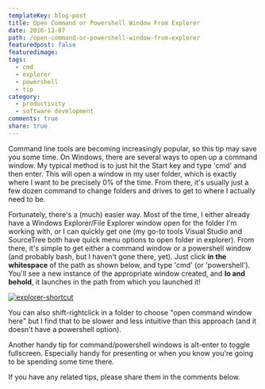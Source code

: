 ```yaml
---
templateKey: blog-post
title: Open Command or Powershell Window From Explorer
date: 2016-12-07
path: /open-command-or-powershell-window-from-explorer
featuredpost: false
featuredimage: 
tags:
  - cmd
  - explorer
  - powershell
  - tip
category:
  - productivity
  - software development
comments: true
share: true
---
```


Command line tools are becoming increasingly popular, so this tip may save you some time. On Windows, there are several ways to open up a command window. My typical method is to just hit the Start key and type 'cmd' and then enter. This will open a window in my user folder, which is exactly where I want to be precisely 0% of the time. From there, it's usually just a few dozen command to change folders and drives to get to where I actually need to be.

Fortunately, there's a (much) easier way. Most of the time, I either already have a Windows Explorer/File Explorer window open for the folder I'm working with, or I can quickly get one (my go-to tools Visual Studio and SourceTree both have quick menu options to open folder in explorer). From there, it's simple to get either a command window or a powershell window (and probably bash, but I haven't gone there, yet). Just click **in the whitespace** of the path as shown below, and type 'cmd' (or 'powershell'). You'll see a new instance of the appropriate window created, and **lo and behold**, it launches in the path from which you launched it!

[![explorer-shortcut](/img/explorer-shortcut.gif)](http://ardalis.com/wp-content/uploads/2016/12/explorer-shortcut.gif)

You can also shift-rightclick in a folder to choose "open command window here" but I find that to be slower and less intuitive than this approach (and it doesn't have a powershell option).

Another handy tip for command/powershell windows is alt-enter to toggle fullscreen. Especially handy for presenting or when you know you're going to be spending some time there.

If you have any related tips, please share them in the comments below.
